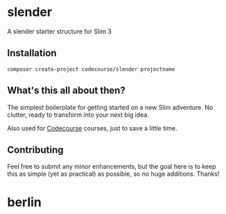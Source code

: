 # slender
A slender starter structure for Slim 3

## Installation

`composer create-project codecourse/slender projectname`

## What's this all about then?

The simplest boilerplate for getting started on a new Slim adventure. No clutter, ready to transform into your next big idea.

Also used for [Codecourse](https://www.codecourse.com) courses, just to save a little time.

## Contributing

Feel free to submit any minor enhancements, but the goal here is to keep this as simple (yet as practical) as possible, so no huge additions. Thanks!
# berlin
